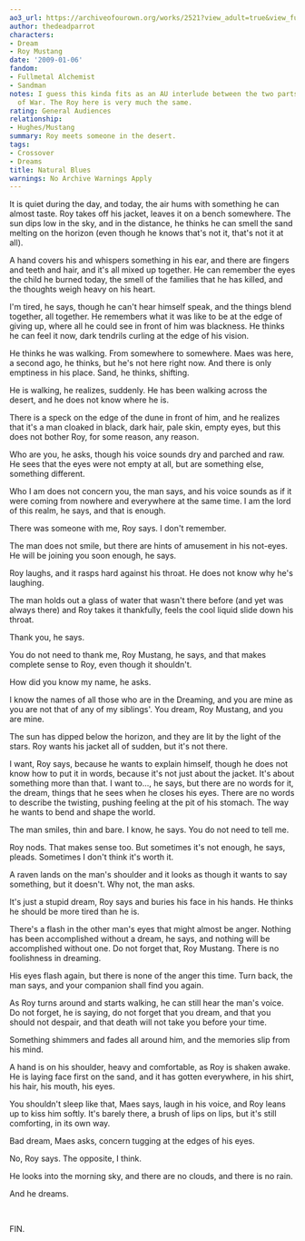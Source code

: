 ```yaml
---
ao3_url: https://archiveofourown.org/works/2521?view_adult=true&view_full_work=true
author: thedeadparrot
characters:
- Dream
- Roy Mustang
date: '2009-01-06'
fandom:
- Fullmetal Alchemist
- Sandman
notes: I guess this kinda fits as an AU interlude between the two parts of Masters
  of War. The Roy here is very much the same.
rating: General Audiences
relationship:
- Hughes/Mustang
summary: Roy meets someone in the desert.
tags:
- Crossover
- Dreams
title: Natural Blues
warnings: No Archive Warnings Apply
---
```


It is quiet during the day, and today, the air hums with something he can almost taste. Roy takes off his jacket, leaves it on a bench somewhere. The sun dips low in the sky, and in the distance, he thinks he can smell the sand melting on the horizon (even though he knows that's not it, that's not it at all).

A hand covers his and whispers something in his ear, and there are fingers and teeth and hair, and it's all mixed up together. He can remember the eyes the child he burned today, the smell of the families that he has killed, and the thoughts weigh heavy on his heart.

I'm tired, he says, though he can't hear himself speak, and the things blend together, all together. He remembers what it was like to be at the edge of giving up, where all he could see in front of him was blackness. He thinks he can feel it now, dark tendrils curling at the edge of his vision.

He thinks he was walking. From somewhere to somewhere. Maes was here, a second ago, he thinks, but he's not here right now. And there is only emptiness in his place. Sand, he thinks, shifting.

He is walking, he realizes, suddenly. He has been walking across the desert, and he does not know where he is.

There is a speck on the edge of the dune in front of him, and he realizes that it's a man cloaked in black, dark hair, pale skin, empty eyes, but this does not bother Roy, for some reason, any reason.

Who are you, he asks, though his voice sounds dry and parched and raw. He sees that the eyes were not empty at all, but are something else, something different.

Who I am does not concern you, the man says, and his voice sounds as if it were coming from nowhere and everywhere at the same time. I am the lord of this realm, he says, and that is enough.

There was someone with me, Roy says. I don't remember.

The man does not smile, but there are hints of amusement in his not-eyes. He will be joining you soon enough, he says.

Roy laughs, and it rasps hard against his throat. He does not know why he's laughing.

The man holds out a glass of water that wasn't there before (and yet was always there) and Roy takes it thankfully, feels the cool liquid slide down his throat.

Thank you, he says.

You do not need to thank me, Roy Mustang, he says, and that makes complete sense to Roy, even though it shouldn't.

How did you know my name, he asks.

I know the names of all those who are in the Dreaming, and you are mine as you are not that of any of my siblings'. You dream, Roy Mustang, and you are mine.

The sun has dipped below the horizon, and they are lit by the light of the stars. Roy wants his jacket all of sudden, but it's not there.

I want, Roy says, because he wants to explain himself, though he does not know how to put it in words, because it's not just about the jacket. It's about something more than that. I want to..., he says, but there are no words for it, the dream, things that he sees when he closes his eyes. There are no words to describe the twisting, pushing feeling at the pit of his stomach. The way he wants to bend and shape the world.

The man smiles, thin and bare. I know, he says. You do not need to tell me.

Roy nods. That makes sense too. But sometimes it's not enough, he says, pleads. Sometimes I don't think it's worth it.

A raven lands on the man's shoulder and it looks as though it wants to say something, but it doesn't. Why not, the man asks.

It's just a stupid dream, Roy says and buries his face in his hands. He thinks he should be more tired than he is.

There's a flash in the other man's eyes that might almost be anger. Nothing has been accomplished without a dream, he says, and nothing will be accomplished without one. Do not forget that, Roy Mustang. There is no foolishness in dreaming.

His eyes flash again, but there is none of the anger this time. Turn back, the man says, and your companion shall find you again.

As Roy turns around and starts walking, he can still hear the man's voice. Do not forget, he is saying, do not forget that you dream, and that you should not despair, and that death will not take you before your time.

Something shimmers and fades all around him, and the memories slip from his mind.

A hand is on his shoulder, heavy and comfortable, as Roy is shaken awake. He is laying face first on the sand, and it has gotten everywhere, in his shirt, his hair, his mouth, his eyes.

You shouldn't sleep like that, Maes says, laugh in his voice, and Roy leans up to kiss him softly. It's barely there, a brush of lips on lips, but it's still comforting, in its own way.

Bad dream, Maes asks, concern tugging at the edges of his eyes.

No, Roy says. The opposite, I think.

He looks into the morning sky, and there are no clouds, and there is no rain.

And he dreams.

 

FIN.